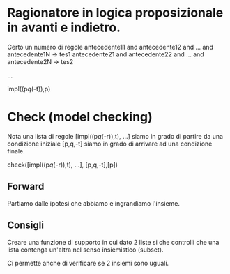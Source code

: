 # Ragionatore in logica proposizionale in avanti e indietro.

Certo un numero di regole
antecedente11 and antecedente12 and ... and antecedente1N -> tes1
antecedente21 and antecedente22 and ... and antecedente2N -> tes2

...

impl((p*q*(-t)),p)

# Check (model checking)

Nota una lista di regole [impl((p*q*(-r)),t), ...] siamo in grado di partire da una condizione iniziale [p,q,-t] siamo in grado di arrivare ad una condizione finale.

check([impl((p*q*(-r)),t), ...], [p,q,-t],[p])

## Forward

Partiamo dalle ipotesi che abbiamo e ingrandiamo l'insieme.

## Consigli

Creare una funzione di supporto in cui dato 2 liste si che controlli che una lista contenga un'altra nel senso insiemistico (subset).

Ci permette anche di verificare se 2 insiemi sono uguali.